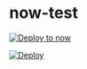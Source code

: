 # now-test

[![Deploy to now](https://deploy.now.sh/static/button.svg)](https://deploy.now.sh/?repo=https://github.com/fmmrtns/now-test/tree/master)

[![Deploy](https://www.herokucdn.com/deploy/button.svg)](https://heroku.com/deploy)
